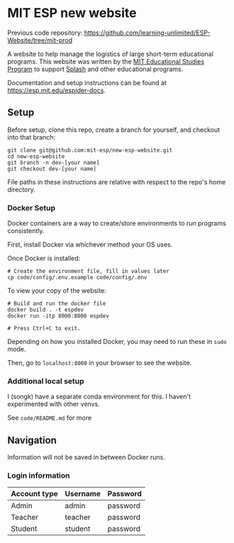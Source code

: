 # MIT ESP new website
Previous code repository: https://github.com/learning-unlimited/ESP-Website/tree/mit-prod

A website to help manage the logistics of large short-term educational programs. This website was written by the [MIT Educational Studies Program](https://esp.mit.edu) to support [Splash](https://esp.mit.edu/learn/Splash) and other educational programs.

Documentation and setup instructions can be found at https://esp.mit.edu/espider-docs.

## Setup

Before setup, clone this repo, create a branch for yourself, and checkout into that branch:

```
git clone git@github.com:mit-esp/new-esp-website.git
cd new-esp-website
git branch -n dev-[your name]
git checkout dev-[your name]
```

File paths in these instructions are relative with respect to the repo's home directory.

### Docker Setup
Docker containers are a way to create/store environments to run programs consistently.

First, install Docker via whichever method your OS uses.

Once Docker is installed:
```
# Create the environment file, fill in values later
cp code/config/.env.example code/config/.env
```

To view your copy of the website:
```
# Build and run the docker file
docker build . -t espdev
docker run -itp 8000:8000 espdev

# Press Ctrl+C to exit.
```
Depending on how you installed Docker, you may need to run these in `sudo` mode.

Then, go to `localhost:8000` in your browser to see the website.

### Additional local setup
I (songk) have a separate conda environment for this. I haven't experimented with other venvs. 

See `code/README.md` for more

## Navigation
Information will not be saved in between Docker runs.

### Login information
Account type | Username | Password
-------------|----------|----------
   Admin     | admin    | password
   Teacher   | teacher  | password
   Student   | student  | password


